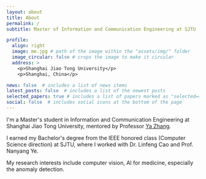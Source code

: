 ```yaml
---
layout: about
title: About
permalink: /
subtitle: Master of Information and Communication Engineering at SJTU

profile:
  align: right
  image: me.jpg # path of the image within the "assets/img/" folder
  image_circular: false # crops the image to make it circular
  address: >
    <p>Shanghai Jiao Tong University</p>
    <p>Shanghai, China</p>

news: false  # includes a list of news items
latest_posts: false  # includes a list of the newest posts
selected_papers: true # includes a list of papers marked as "selected={true}"
social: false  # includes social icons at the bottom of the page
---
```


I'm a Master's student in Information and Communication Engineering at Shanghai Jiao Tong University, mentored by Professor [Ya Zhang](http://mediabrain.sjtu.edu.cn/yazhang/). 


I earned my Bachelor's degree from the IEEE honored class (Computer Science direction) at SJTU, where I worked with Dr. Linfeng Cao and Prof. Nanyang Ye.

<!-- > **I am actively seeking a PhD position in NLP for Fall 2024.** -->

My research interests include computer vision, AI for medicine, especially the anomaly detection.
